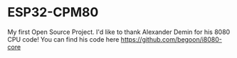 # ESP32-CPM80

My first Open Source Project.  I'd like to thank Alexander Demin for his 8080 CPU code!
You can find his code here https://github.com/begoon/i8080-core
